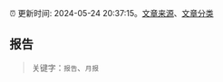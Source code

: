 :alarm_clock: 更新时间: 2024-05-24 20:37:15。[文章来源](/README.md)、[文章分类](/TAGS.md)

## 报告


> 关键字：`报告`、`月报`



